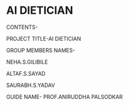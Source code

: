 # AI DIETICIAN

CONTENTS-

PROJECT TITLE-AI DIETICIAN

GROUP MEMBERS NAMES- 

NEHA.S.GILIBILE

ALTAF.S.SAYAD

SAURABH.S.YADAV

GUIDE NAME- PROF.ANIRUDDHA PALSODKAR

